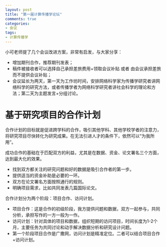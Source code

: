 ```yaml
---
layout: post
title: "第一届计算传播学论坛"
comments: true
categories:
- 会议
tags:
- 计算传播学
---
```


小可老师提了几个会议改进方案，非常有启发，与大家分享：

- 增加期刊合作，推荐期刊发表；
- 稿件被接收者可以选择自己承担差旅费用+领取会议补贴 或者 由会议承担差旅而不提供会议补贴；
- 会议延长为两天，第一天为工作坊时间，安排网络科学家为传播学研究者讲网络科学的研究方法，或者传播学者为网络科学研究者讲社会科学的理论和方法；第二天为主题发言+分组讨论。

# 基于研究项目的合作计划

合作计划的目标就是促进跨学科的合作，吸引其他学科、其他学校学者的注意力，将研究项目尽快转化为研究成果。在无法引进人才的条件下，依然可以“为我所用”。

成功合作的基础在于匹配双方的利益，尤其是在数据、资金、论文署名三个方面，达到最大化的效果。

- 找到双方都关注的研究问题和好的数据是吸引合作者的第一步。
- 提供适当的资金补助是必要的一环。
- 双方在论文署名方面按照通行的规则。
- 明确项目需求，比如共同发表几篇国际论文。

合作计划分为两个阶段：项目合作、访问计划。

- 项目合作：这是合作的初级阶段，我方提供问题和数据，双方一起参与，共同分析，承担写作的一方一般为一作。
- 访问计划：针对具体的项目和数据，组织短期的访问项目，时间长度为1-2个月，主要任务为共同讨论和动手解决数据分析和研究设计问题。
- 第一个阶段项目合作是广撒网，访问计划是精准定位。二者可以结合项目合作+访问计划。
